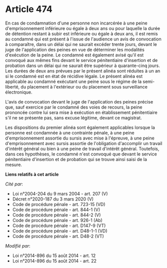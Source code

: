 # Article 474

En cas de condamnation d'une personne non incarcérée à une peine d'emprisonnement inférieure ou égale à deux ans ou pour
laquelle la durée de détention restant à subir est inférieure ou égale à deux ans, il est remis au condamné qui est présent à
l'issue de l'audience un avis de convocation à comparaître, dans un délai qui ne saurait excéder trente jours, devant le juge
de l'application des peines en vue de déterminer les modalités d'exécution de la peine. Le condamné est également avisé qu'il
est convoqué aux mêmes fins devant le service pénitentiaire d'insertion et de probation dans un délai qui ne saurait être
supérieur à quarante-cinq jours. Les durées de deux ans prévues par le présent alinéa sont réduites à un an si le condamné
est en état de récidive légale. Le présent alinéa est applicable au condamné exécutant une peine sous le régime de la semi-
liberté, du placement à l'extérieur ou du placement sous surveillance électronique. 

L'avis de convocation devant le juge de l'application des peines précise que, sauf exercice par le condamné des voies de
recours, la peine prononcée contre lui sera mise à exécution en établissement pénitentiaire s'il ne se présente pas, sans
excuse légitime, devant ce magistrat.

Les dispositions du premier alinéa sont également applicables lorsque la personne est condamnée à une contrainte pénale, à
une peine d'emprisonnement assortie du sursis avec mise à l'épreuve, à une peine d'emprisonnement avec sursis assortie de
l'obligation d'accomplir un travail d'intérêt général ou bien à une peine de travail d'intérêt général. Toutefois, dans ces
hypothèses, le condamné n'est convoqué que devant le service pénitentiaire d'insertion et de probation qui se trouve ainsi
saisi de la mesure.

**Liens relatifs à cet article**

_Cité par_:

  - Loi n°2004-204 du 9 mars 2004 - art. 207 (V)
  - Décret n°2020-187 du 3 mars 2020 (V)
  - Code de procédure pénale - art. 723-15 (VD)
  - Code de procédure pénale - art. 844-1 (V)
  - Code de procédure pénale - art. 844-2 (V)
  - Code de procédure pénale - art. 926-1 (Ab)
  - Code de procédure pénale - art. D147-9 (VT)
  - Code de procédure pénale - art. D48-1-1 (VD)
  - Code de procédure pénale - art. D48-2 (VT)

_Modifié par_:

  - Loi n°2014-896 du 15 août 2014 - art. 12
  - Loi n°2014-896 du 15 août 2014 - art. 22
